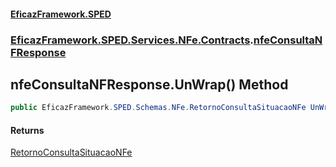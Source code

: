 #### [EficazFramework.SPED](EficazFrameworkSPED.md 'EficazFramework SPED')
### [EficazFramework.SPED.Services.NFe.Contracts](EficazFramework.SPED.Services.NFe.Contracts.md 'EficazFramework.SPED.Services.NFe.Contracts').[nfeConsultaNFResponse](EficazFramework.SPED.Services.NFe.Contracts/nfeConsultaNFResponse.md 'EficazFramework.SPED.Services.NFe.Contracts.nfeConsultaNFResponse')

## nfeConsultaNFResponse.UnWrap() Method

```csharp
public EficazFramework.SPED.Schemas.NFe.RetornoConsultaSituacaoNFe UnWrap();
```

#### Returns
[RetornoConsultaSituacaoNFe](EficazFramework.SPED.Schemas.NFe/RetornoConsultaSituacaoNFe.md 'EficazFramework.SPED.Schemas.NFe.RetornoConsultaSituacaoNFe')